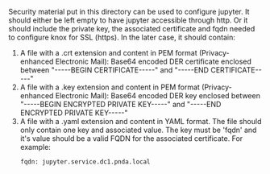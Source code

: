 Security material put in this directory can be used to configure jupyter.
It should either be left empty to have jupyter accessible through http.
Or it should include the private key, the associated certificate and fqdn needed to configure knox for SSL (https).
In the later case, it should contain:
1. A file with a .crt extension and content in PEM format (Privacy-enhanced Electronic Mail): Base64 encoded DER certificate enclosed between "-----BEGIN CERTIFICATE-----" and "-----END CERTIFICATE-----"
2. A file with a .key extension and content in PEM format (Privacy-enhanced Electronic Mail): Base64 encoded DER key enclosed between "-----BEGIN ENCRYPTED PRIVATE KEY-----" and "-----END ENCRYPTED PRIVATE KEY-----"
3. A file with a .yaml extension and content in YAML format. The file should only contain one key and associated value. The key must be 'fqdn' and it's value should be a valid FQDN for the associated certificate. For example:
   ```
   fqdn: jupyter.service.dc1.pnda.local
   ```
   ```